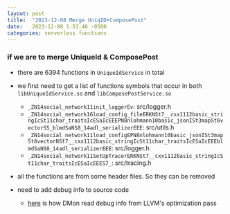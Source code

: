 ```yaml
---
layout: post
title:  "2023-12-08 Merge UniqID+ComposePost"
date:   2023-12-08 1:53:46 -0500
categories: serverless functions
---
```

### if we are to merge UniqueId & ComposePost
- there are 6394 functions in `UniqueIdService` in total
- we first need to get a list of functions symbols that occur in both `libUniqueIdService.so` and `libComposePostService.so`
	+ `_ZN14social_network11init_loggerEv`: src/logger.h
	+ `_ZN14social_network16load_config_fileERKNSt7__cxx1112basic_stringIcSt11char_traitsIcESaIcEEEPN8nlohmann10basic_jsonISt3mapSt6vectorS5_blmdSaNS8_14adl_serializerEEE`: src/utils.h 
	+ `_ZN14social_network11load_configEPN8nlohmann10basic_jsonISt3mapSt6vectorNSt7__cxx1112basic_stringIcSt11char_traitsIcESaIcEEEblmdSaNS0_14adl_serializerEEE`: src/logger.h
	+ `_ZN14social_network11SetUpTracerERKNSt7__cxx1112basic_stringIcSt11char_traitsIcESaIcEEES7_`: src/tracing.h
- all the functions are from some header files. So they can be removed


- need to add debug info to source code
	+ [here](https://github.com/zyuxuan0115/misc-2023-11-20/blob/main/dmon/llvm-passes/selective-prefetch/Prefetch.cpp#L254) is how DMon read debug info from LLVM's optimization pass
